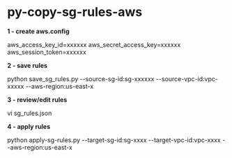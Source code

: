 # py-copy-sg-rules-aws


**1 - create aws.config**

aws_access_key_id=xxxxxx
aws_secret_access_key=xxxxxx
aws_session_token=xxxxxx

**2 - save rules**

python save_sg_rules.py --source-sg-id:sg-xxxxxx   --source-vpc-id:vpc-xxxxx --aws-region:us-east-x

**3 - review/edit rules**

vi sg_rules.json

**4 - apply rules**

python apply-sg-rules.py --target-sg-id:sg-xxxx   --target-vpc-id:vpc-xxxx --aws-region:us-east-x
